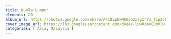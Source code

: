 ```yaml
---
title: Kuala Lumpur
elements: 20
album_url: https://photos.google.com/share/AF1QipNwM60SG2xagO4rz_fip2pku3KxAzQbZwofhLRPJ9s2fpWZyeObeOZSf-x_aK5uKQ?key=ZWtuTVMyZVAyekg0QmtGR2pxMUpCY0I3SExadHBB
cover_image_url: https://lh3.googleusercontent.com/dXq4s-lUwAAbvEDmVlw--I95RVhT8WsVyiF7LD1FwBqi2hvGBrvqMXvlO0fEmy_yOqsH1zAXYpPQ-TPPkoCq2Qx-Yd2ZZ0Hzq1kQbhJQnsTc2F4ntwGNav5n-s0MdjcGFagU_rqGbYg8qQBhATuTX_I_f9J-Sy4yuao_SOzH3GFBrGF6DS_3E5q7Q2o9SeUdSW4G3CXTdqurAe5Bj2SxPZkpo29gTtf_ZXqpBhIk7RAHelcHTZ3T3eKH5QjVS_g9398unWYVnfFRqCEd8Y5aaQSbwHzTvLc9ry5yZ3zancbFLh13Sl44eYa6rV7rS-h0ZpDm3RuMVVHUGuxeqSAnb-anIdjy-PfXrRdaK0Z3yV6GveMYVXWpAj6IGnqI1k3SnNePG1qenDSkEwCbTmQQnikEcbXKov9sFEiIGjGwpqIrCjW4A0a8V5fzC-_nIEpwJkKoqXe9tIePO9_4C_v-JAVjxbe25lvJNU2ukBYIYhcKQtoFDbB_2Zxwcnf3GqLt8qUsqMML4WPYj0xyF3P9TI_Q5TeAgwo8AfU0FIVNt-tV3koGRsiDDRc7uPmkjjrdEIBJ6LA_GE8XTVC8g8-KrEseaxeJcueAiX1pVW6_ttDWL8VJIKCy7WtRDLZipOWUBkey6VzvWo7Zruxa7RTYedPTkFz2VW-x5rOv6FBQdVlLkECV9dR8GbY=s195-p-k-no
categories: [ Asia, Malaysia ]
---
```

